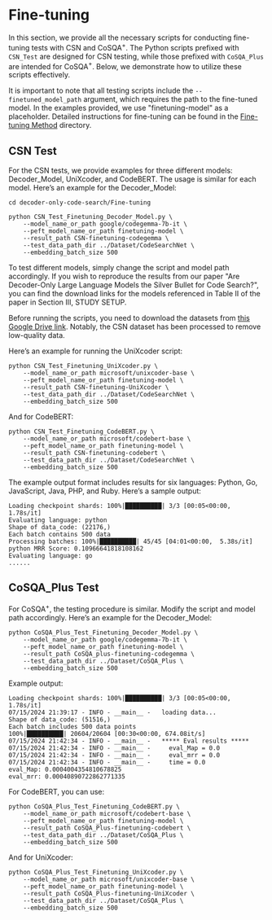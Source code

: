 # Fine-tuning

In this section, we provide all the necessary scripts for conducting fine-tuning tests with CSN and CoSQA$^+$. The Python scripts prefixed with `CSN_Test` are designed for CSN testing, while those prefixed with `CoSQA_Plus` are intended for CoSQA$^+$. Below, we demonstrate how to utilize these scripts effectively.

It is important to note that all testing scripts include the `--finetuned_model_path` argument, which requires the path to the fine-tuned model. In the examples provided, we use "finetuning-model" as a placeholder. Detailed instructions for fine-tuning can be found in the [Fine-tuning Method](https://github.com/Georgepitt/decoder-only-code-search/tree/main/Fine-tuning/Fine-tuning_Method) directory.

## CSN Test

For the CSN tests, we provide examples for three different models: Decoder_Model, UniXcoder, and CodeBERT. The usage is similar for each model. Here’s an example for the Decoder_Model:

```
cd decoder-only-code-search/Fine-tuning

python CSN_Test_Finetuning_Decoder_Model.py \
    --model_name_or_path google/codegemma-7b-it \
    --peft_model_name_or_path finetuning-model \
    --result_path CSN-finetuning-codegemma \
    --test_data_path_dir ../Dataset/CodeSearchNet \
    --embedding_batch_size 500
```

To test different models, simply change the script and model path accordingly. If you wish to reproduce the results from our paper "Are Decoder-Only Large Language Models the Silver Bullet for Code Search?", you can find the download links for the models referenced in Table II of the paper in Section III, STUDY SETUP.

Before running the scripts, you need to download the datasets from [this Google Drive link](https://drive.google.com/drive/folders/1yhw_WKw72Fn4izkPIAmy5s_LdiwDc9hg?usp=sharing). Notably, the CSN dataset has been processed to remove low-quality data.

Here’s an example for running the UniXcoder script:

```
python CSN_Test_Finetuning_UniXcoder.py \
    --model_name_or_path microsoft/unixcoder-base \
    --peft_model_name_or_path finetuning-model \
    --result_path CSN-finetuning-UniXcoder \
    --test_data_path_dir ../Dataset/CodeSearchNet \
    --embedding_batch_size 500
```

And for CodeBERT:

```
python CSN_Test_Finetuning_CodeBERT.py \
    --model_name_or_path microsoft/codebert-base \
    --peft_model_name_or_path finetuning-model \
    --result_path CSN-finetuning-codebert \
    --test_data_path_dir ../Dataset/CodeSearchNet \
    --embedding_batch_size 500
```

The example output format includes results for six languages: Python, Go, JavaScript, Java, PHP, and Ruby. Here’s a sample output:

```
Loading checkpoint shards: 100%|██████████| 3/3 [00:05<00:00,  1.78s/it]
Evaluating language: python
Shape of data_code: (22176,)
Each batch contains 500 data 
Processing batches: 100%|██████████| 45/45 [04:01<00:00,  5.38s/it]
python MRR Score: 0.10966641818108162
Evaluating language: go
......
```



## CoSQA_Plus Test

For CoSQA$^+$, the testing procedure is similar. Modify the script and model path accordingly. Here’s an example for the Decoder_Model:

```
python CoSQA_Plus_Test_Finetuning_Decoder_Model.py \
    --model_name_or_path google/codegemma-7b-it \
    --peft_model_name_or_path finetuning-model \
    --result_path CoSQA_plus-finetuning-codegemma \
    --test_data_path_dir ../Dataset/CoSQA_Plus \
    --embedding_batch_size 500
```

Example output:

```
Loading checkpoint shards: 100%|██████████| 3/3 [00:05<00:00,  1.78s/it]
07/15/2024 21:39:17 - INFO - __main__ -   loading data...
Shape of data_code: (51516,)
Each batch includes 500 data points
100%|██████████| 20604/20604 [00:30<00:00, 674.08it/s]
07/15/2024 21:42:34 - INFO - __main__ -   ***** Eval results *****
07/15/2024 21:42:34 - INFO - __main__ -     eval_Map = 0.0
07/15/2024 21:42:34 - INFO - __main__ -     eval_mrr = 0.0
07/15/2024 21:42:34 - INFO - __main__ -     time = 0.0
eval_Map: 0.0004004354810678825
eval_mrr: 0.00040890722862771335
```

For CodeBERT, you can use:

```
python CoSQA_Plus_Test_Finetuning_CodeBERT.py \
    --model_name_or_path microsoft/codebert-base \
    --peft_model_name_or_path finetuning-model \
    --result_path CoSQA_Plus-finetuning-codebert \
    --test_data_path_dir ../Dataset/CoSQA_Plus \
    --embedding_batch_size 500
```

And for UniXcoder:

```
python CoSQA_Plus_Test_Finetuning_UniXcoder.py \
    --model_name_or_path microsoft/unixcoder-base \
    --peft_model_name_or_path finetuning-model \
    --result_path CoSQA_Plus-finetuning-UniXcoder \
    --test_data_path_dir ../Dataset/CoSQA_Plus \
    --embedding_batch_size 500
```



